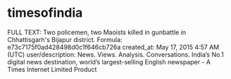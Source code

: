 # timesofindia

FULL TEXT: Two policemen, two Maoists killed in gunbattle in Chhattisgarh's Bijapur district.
Formula: e73c7175f0ad428498d0c1f646cb726a
created_at: May 17, 2015 4:57 AM (UTC)
user/description: News. Views. Analysis. Conversations. India’s No.1 digital news destination, world’s largest-selling English newspaper - A Times Internet Limited Product
